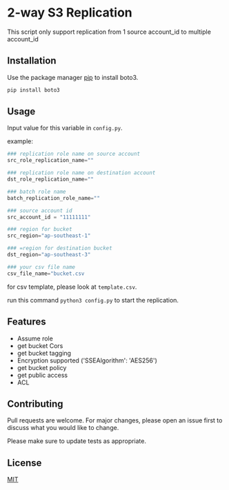 # 2-way S3 Replication

This script only support replication from 1 source account_id to multiple account_id

## Installation

Use the package manager [pip](https://pip.pypa.io/en/stable/) to install boto3.

```bash
pip install boto3
```

## Usage
Input value for this variable in `config.py`.

example:
```python
### replication role name on source account
src_role_replication_name=""

### replication role name on destination account
dst_role_replication_name=""

### batch role name
batch_replication_role_name=""

### source account id 
src_account_id = "11111111"

### region for bucket
src_region="ap-southeast-1"

### =region for destination bucket
dst_region="ap-southeast-3"

### your csv file name
csv_file_name="bucket.csv
```

for csv template, please look at `template.csv`.

run this command `python3 config.py` to start the replication.

## Features
- Assume role
- get bucket Cors
- get bucket tagging
- Encryption supported ('SSEAlgorithm': 'AES256')
- get bucket policy
- get public access
- ACL


## Contributing

Pull requests are welcome. For major changes, please open an issue first
to discuss what you would like to change.

Please make sure to update tests as appropriate.

## License

[MIT](https://choosealicense.com/licenses/mit/)
